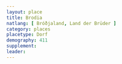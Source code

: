 ```yaml
---
layout: place
title: Brodia
natlang: [ Bróðjaland, Land der Brüder ]
category: places
placetype: Dorf
demography: 411
supplement: 
leader: 
---
```

